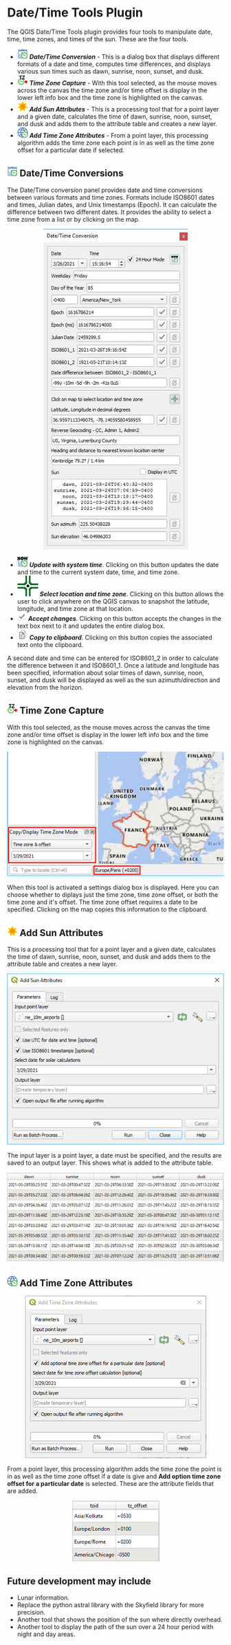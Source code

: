 # Date/Time Tools Plugin

The QGIS Date/Time Tools plugin provides four tools to manipulate date, time, time zones, and times of the sun. These are the four tools.
* <img src="images/DateTime.svg" width=24 height=24 alt="Date/Time Conversion"> ***Date/Time Conversion*** - This is a dialog box that displays different formats of a date and time, computes time differences, and displays various sun times such as dawn, sunrise, noon, sunset, and dusk.
* <img src="images/tzCapture.svg" width=24 height=24 alt="Time zone capture"> ***Time Zone Capture*** - With this tool selected, as the mouse moves across the canvas the time zone and/or time offset is display in the lower left info box and the time zone is highlighted on the canvas.
* <img src="images/sun.svg" width=24 height=24 alt="Add Sun Attributes"> ***Add Sun Attributes*** - This is a processing tool that for a point layer and a given date, calculates the time of dawn, sunrise, noon, sunset, and dusk and adds them to the attribute table and creates a new layer.
* <img src="images/tzAttributes.svg" width=24 height=24 alt="Add Sun Attributes"> ***Add Time Zone Attributes*** - From a point layer, this processing algorithm adds the time zone each point is in as well as the time zone offset for a particular date if selected. 

## <img src="images/DateTime.svg" width=24 height=24 alt="Date/Time Conversion"> Date/Time Conversions
The Date/Time conversion panel provides date and time conversions between various formats and time zones. Formats include ISO8601 dates and times, Julian dates, and Unix timestamps (Epoch). It can calculate the difference between two different dates. It provides the ability to select a time zone from a list or by clicking on the map.

<div style="text-align:center"><img src="doc/datetimeconversion.jpg" alt="Date/Time Conversion"></div>

* <img src="images/CurrentTime.png" width=24 height=24 alt="Update date and time"> ***Update with system time***. Clicking on this button updates the date and time to the current system date, time, and time zone.
* <img src="images/coordCapture.svg" alt="Select location and time zone"> ***Select location and time zone***. Clicking on this button allows the user to click anywhere on the QGIS canvas to snapshot the latitude, longitude, and time zone at that location.
* <img src="doc/check.png" alt="Accept changes"> ***Accept changes***. Clicking on this button accepts the changes in the text box next to it and updates the entire dialog box.
* <img src="doc/copycontents.png" alt="Copy contents"> ***Copy to clipboard***. Clicking on this button copies the associated text onto the clipboard.

A second date and time can be entered for ISO8601_2 in order to calculate the difference between it and ISO8601_1. Once a latitude and longitude has been specified, information about solar times of dawn, sunrise, noon, sunset, and dusk will be displayed as well as the sun azimuth/direction and elevation from the horizon.

## <img src="images/tzCapture.svg" width=24 height=24 alt="Time zone capture"> Time Zone Capture
With this tool selected, as the mouse moves across the canvas the time zone and/or time offset is display in the lower left info box and the time zone is highlighted on the canvas.

<div style="text-align:center"><img src="doc/timezonecapture.png" alt="Time zone capture"></div>

When this tool is activated a settings dialog box is displayed. Here you can choose whether to diplays just the time zone, time zone offset, or both the time zone and it's offset. The time zone offset requires a date to be specified. Clicking on the map copies this information to the clipboard.

## <img src="images/sun.svg" width=24 height=24 alt="Add Sun Attributes"> Add Sun Attributes
This is a processing tool that for a point layer and a given date, calculates the time of dawn, sunrise, noon, sunset, and dusk and adds them to the attribute table and creates a new layer. 

<div style="text-align:center"><img src="doc/add_sun_attributes.png" alt="Add Sun Attributes"></div>

The input layer is a point layer, a date must be specified, and the results are saved to an output layer. This shows what is added to the attribute table.

<div style="text-align:center"><img src="doc/sun_attributes.png" alt="Sun Attributes"></div>

## <img src="images/tzAttributes.svg" width=24 height=24 alt="Add Time Zone Attributes"> Add Time Zone Attributes

<div style="text-align:center"><img src="doc/add_tz.png" alt="Add Time Zone Attributes"></div>

From a point layer, this processing algorithm adds the time zone the point is in as well as the time zone offset if a date is give and **Add option time zone offset for a particular date** is selected. These are the attribute fields that are added.

<div style="text-align:center"><img src="doc/tz_attributes.png" alt="Time Zone Attributes"></div>

## Future development may include

* Lunar information.
* Replace the python astral library with the Skyfield library for more precision.
* Another tool that shows the position of the sun where directly overhead.
* Another tool to display the path of the sun over a 24 hour period with night and day areas.